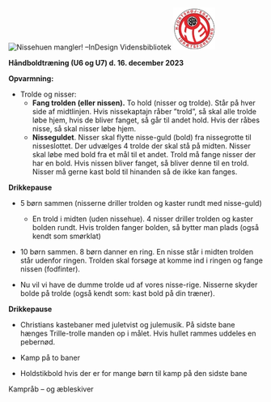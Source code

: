 ﻿![Nissehuen mangler! –InDesign Vidensbibliotek](../Billeder//Christmas.png)
![Billedresultat for hei hÃ¥ndbold logo](../Billeder//HEILOGO.jpeg)

**Håndboldtræning (U6 og U7) d. 16. december 2023**

**Opvarmning:**

- Trolde og nisser:
  - **Fang trolden (eller nissen).** To hold (nisser og trolde). Står på hver side af midtlinjen. Hvis nissekaptajn råber ”trold”, så skal alle trolde løbe hjem, hvis de bliver fanget, så går til andet hold. Hvis der råbes nisse, så skal nisser løbe hjem.  
  - **Nisseguldet**. Nisser skal flytte nisse-guld (bold) fra nissegrotte til nisseslottet. Der udvælges 4 trolde der skal stå på midten. Nisser skal løbe med bold fra et mål til et andet. Trold må fange nisser der har en bold. Hvis nissen bliver fanget, så bliver denne til en trold. Nisser må gerne kast bold til hinanden så de ikke kan fanges. 

**Drikkepause**

- 5 børn sammen (nisserne driller trolden og kaster rundt med nisse-guld)
  - En trold i midten (uden nissehue). 4 nisser driller trolden og kaster bolden rundt. Hvis trolden fanger bolden, så bytter man plads (også kendt som smørklat)
- 10 børn sammen. 8 børn danner en ring. En nisse står i midten trolden står udenfor ringen. Trolden skal forsøge at komme ind i ringen og fange nissen (fodfinter). 

- Nu vil vi have de dumme trolde ud af vores nisse-rige. Nisserne skyder bolde på trolde (også kendt som: kast bold på din træner). 

**Drikkepause**

- Christians kastebaner med juletvist og julemusik. På sidste bane hænges Trille-trolle manden op i målet. Hvis hullet rammes uddeles en pebernød.

- Kamp på to baner
- Holdstikbold hvis der er for mange børn til kamp på den sidste bane 

Kampråb – og æbleskiver


